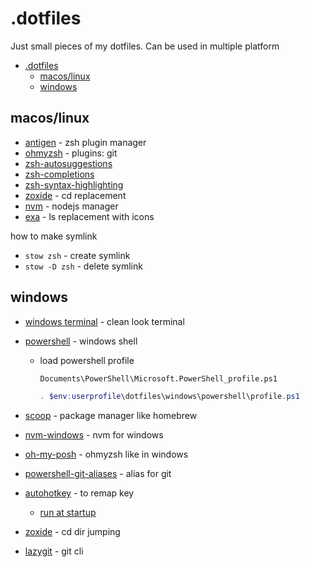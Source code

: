 # .dotfiles

Just small pieces of my dotfiles. Can be used in multiple platform

- [.dotfiles](#dotfiles)
  - [macos/linux](#macoslinux)
  - [windows](#windows)

## macos/linux

- [antigen](https://github.com/zsh-users/antigen) - zsh plugin manager
- [ohmyzsh](https://github.com/ohmyzsh/ohmyzsh) - plugins: git
- [zsh-autosuggestions](https://github.com/zsh-users/zsh-autosuggestions)
- [zsh-completions](https://github.com/zsh-users/zsh-completions)
- [zsh-syntax-highlighting](https://github.com/zsh-users/zsh-syntax-highlighting)
- [zoxide](https://github.com/ajeetdsouza/zoxide) - cd replacement
- [nvm](https://github.com/nvm-sh/nvm) - nodejs manager
- [exa](https://github.com/ogham/exa) - ls replacement with icons

how to make symlink

- `stow zsh` - create symlink
- `stow -D zsh` - delete symlink

## windows

- [windows terminal](https://docs.microsoft.com/en-us/windows/terminal/install) - clean look terminal
- [powershell](https://github.com/PowerShell/PowerShell) - windows shell
  - load powershell profile

    ```bash
    Documents\PowerShell\Microsoft.PowerShell_profile.ps1
    ```

    ```powershell
    . $env:userprofile\dotfiles\windows\powershell\profile.ps1
    ```

- [scoop](https://github.com/ScoopInstaller/Scoop) - package manager like homebrew
- [nvm-windows](https://github.com/coreybutler/nvm-windows) - nvm for windows
- [oh-my-posh](https://ohmyposh.dev/docs/windows) - ohmyzsh like in windows
- [powershell-git-aliases](https://github.com/gluons/powershell-git-aliases) - alias for git
- [autohotkey](https://github.com/Lexikos/AutoHotkey_L) - to remap key
  - [run at startup](https://www.autohotkey.com/docs/FAQ.htm#Startup)
- [zoxide](https://github.com/ajeetdsouza/zoxide#installation) - cd dir jumping
- [lazygit](https://github.com/jesseduffield/lazygit) - git cli
